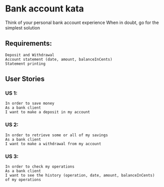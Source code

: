 # Bank account kata

Think of your personal bank account experience When in doubt, go for the
simplest solution

## Requirements:

```
Deposit and Withdrawal
Account statement (date, amount, balanceInCents)
Statement printing
```

## User Stories

### **US 1:**
```
In order to save money
As a bank client
I want to make a deposit in my account
```


### **US 2:**
```
In order to retrieve some or all of my savings
As a bank client
I want to make a withdrawal from my account
```

### **US 3:**
```
In order to check my operations
As a bank client
I want to see the history (operation, date, amount, balanceInCents)  of my operations
```
